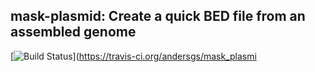 ## mask-plasmid: Create a quick BED file from an assembled genome

[![Build Status](https://travis-ci.org/andersgs/mask_plasmid.svg?branch=master)](https://travis-ci.org/andersgs/mask_plasmi
